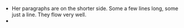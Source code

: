 * Her paragraphs are on the shorter side. Some a few lines long, some just a line. They flow very well.
* 